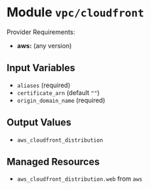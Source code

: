 
# Module `vpc/cloudfront`

Provider Requirements:
* **aws:** (any version)

## Input Variables
* `aliases` (required)
* `certificate_arn` (default `""`)
* `origin_domain_name` (required)

## Output Values
* `aws_cloudfront_distribution`

## Managed Resources
* `aws_cloudfront_distribution.web` from `aws`

